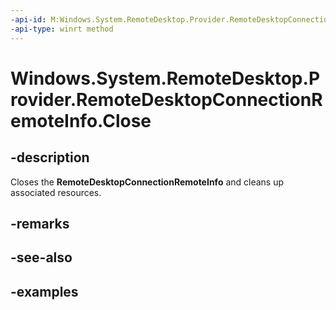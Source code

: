 ```yaml
---
-api-id: M:Windows.System.RemoteDesktop.Provider.RemoteDesktopConnectionRemoteInfo.Close
-api-type: winrt method
---
```


# Windows.System.RemoteDesktop.Provider.RemoteDesktopConnectionRemoteInfo.Close

<!--
// This member is not implemented in C#
-->


## -description

Closes the **RemoteDesktopConnectionRemoteInfo** and cleans up associated resources.

## -remarks

## -see-also

## -examples


